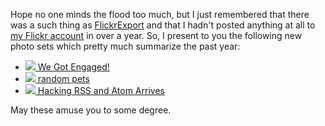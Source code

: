 Hope no one minds the flood too much, but I just remembered that there was a such thing as [FlickrExport](http://connectedflow.com/flickrexport/) and that I hadn't posted anything at all to [my Flickr account](http://flickr.com/photos/deusx) in over a year.  So, I present to you the following new photo sets which pretty much summarize the past year:

* [<img src="http://static.flickr.com/29/60965572_c327d5a5e0_s.jpg" /> We Got Engaged!](http://flickr.com/photos/deusx/sets/1316877/)
* [<img src="http://static.flickr.com/27/60971492_9379a66a66_s.jpg" /> random pets](http://flickr.com/photos/deusx/sets/1316941/)
* [<img src="http://static.flickr.com/25/60964174_f17514ccbb_s.jpg" /> Hacking RSS and Atom Arrives](http://flickr.com/photos/deusx/sets/1316791/)

May these amuse you to some degree.

<!-- tags: flickr photos engagement pets book hackingrssandatom -->
